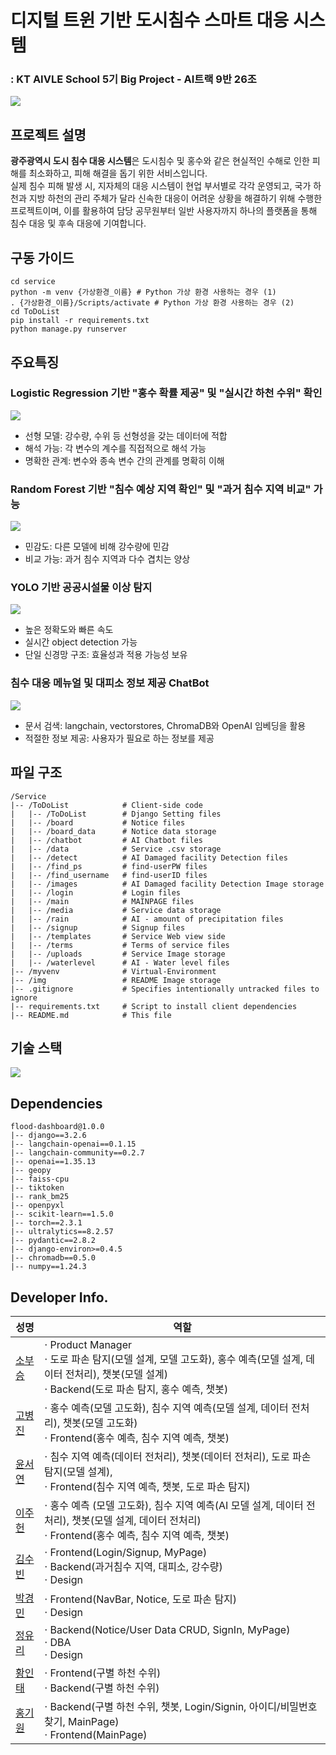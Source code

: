 # 디지털 트윈 기반 도시침수 스마트 대응 시스템

### : KT AIVLE School 5기 Big Project - AI트랙 9반 26조

<img src="./img/main.png">

## 프로젝트 설명

**광주광역시 도시 침수 대응 시스템**은 도시침수 및 홍수와 같은 현실적인 수해로 인한 피해를 최소화하고, 피해 해결을 돕기 위한 서비스입니다. <br/> 실제 침수 피해 발생 시, 지자체의 대응 시스템이 현업 부서별로 각각 운영되고, 국가 하천과 지방 하천의 관리 주체가 달라 신속한 대응이 어려운 상황을 해결하기 위해 수행한 프로젝트이며, 이를 활용하여 담당 공무원부터 일반 사용자까지 하나의 플랫폼을 통해 침수 대응 및 후속 대응에 기여합니다.

## 구동 가이드

```
cd service
python -m venv {가상환경_이름} # Python 가상 환경 사용하는 경우 (1)
. {가상환경_이름}/Scripts/activate # Python 가상 환경 사용하는 경우 (2)
cd ToDoList
pip install -r requirements.txt
python manage.py runserver
```

## 주요특징

### Logistic Regression 기반 "홍수 확률 제공" 및 "실시간 하천 수위" 확인

<img src="./img/하천수위.png">

- 선형 모델: 강수량, 수위 등 선형성을 갖는 데이터에 적합
- 해석 가능: 각 변수의 계수를 직접적으로 해석 가능
- 명확한 관계: 변수와 종속 변수 간의 관계를 명확히 이해

### Random Forest 기반 "침수 예상 지역 확인" 및 "과거 침수 지역 비교" 가능

<img src="./img/침수.png">

- 민감도: 다른 모델에 비해 강수량에 민감
- 비교 가능: 과거 침수 지역과 다수 겹치는 양상

### YOLO 기반 공공시설물 이상 탐지

<img src="./img/도로탐지.png">

- 높은 정확도와 빠른 속도
- 실시간 object detection 가능
- 단일 신경망 구조: 효율성과 적용 가능성 보유

### 침수 대응 메뉴얼 및 대피소 정보 제공 ChatBot

<img src="./img/챗봇.png">

- 문서 검색: langchain, vectorstores, ChromaDB와 OpenAI 임베딩을 활용
- 적절한 정보 제공: 사용자가 필요로 하는 정보를 제공

## 파일 구조

```
/Service
|-- /ToDoList            # Client-side code
|   |-- /ToDoList        # Django Setting files
|   |-- /board           # Notice files
|   |-- /board_data      # Notice data storage
|   |-- /chatbot         # AI Chatbot files
|   |-- /data            # Service .csv storage
|   |-- /detect          # AI Damaged facility Detection files
|   |-- /find_ps         # find-userPW files
|   |-- /find_username   # find-userID files
|   |-- /images          # AI Damaged facility Detection Image storage
|   |-- /login           # Login files
|   |-- /main            # MAINPAGE files
|   |-- /media           # Service data storage
|   |-- /rain            # AI - amount of precipitation files
|   |-- /signup          # Signup files
|   |-- /templates       # Service Web view side
|   |-- /terms           # Terms of service files
|   |-- /uploads         # Service Image storage
|   |-- /waterlevel      # AI - Water level files
|-- /myvenv              # Virtual-Environment
|-- /img                 # README Image storage
|-- .gitignore           # Specifies intentionally untracked files to ignore
|-- requirements.txt     # Script to install client dependencies
|-- README.md            # This file
```

## 기술 스택

<img src="./img/architecture.png">

## Dependencies

```
flood-dashboard@1.0.0
|-- django==3.2.6
|-- langchain-openai==0.1.15
|-- langchain-community==0.2.7
|-- openai==1.35.13
|-- geopy
|-- faiss-cpu
|-- tiktoken
|-- rank_bm25
|-- openpyxl
|-- scikit-learn==1.5.0
|-- torch==2.3.1
|-- ultralytics==8.2.57
|-- pydantic==2.8.2
|-- django-environ>=0.4.5
|-- chromadb==0.5.0
|-- numpy==1.24.3
```

## Developer Info.

| 성명                                      | 역할                                                                                                                                                                                      |
| ----------------------------------------- | ----------------------------------------------------------------------------------------------------------------------------------------------------------------------------------------- |
| [소부승](https://github.com/bootkorea)    | $\cdot$ Product Manager <br/> $\cdot$ 도로 파손 탐지(모델 설계, 모델 고도화), 홍수 예측(모델 설계, 데이터 전처리), 챗봇(모델 설계) <br/> $\cdot$ Backend(도로 파손 탐지, 홍수 예측, 챗봇) |
| [고병진](https://github.com/gobyeongjin)  | $\cdot$ 홍수 예측(모델 고도화), 침수 지역 예측(모델 설계, 데이터 전처리), 챗봇(모델 고도화) <br/> $\cdot$ Frontend(홍수 예측, 침수 지역 예측, 챗봇)                                       |
| [윤서연](https://github.com/syu357)       | $\cdot$ 침수 지역 예측(데이터 전처리), 챗봇(데이터 전처리), 도로 파손 탐지(모델 설계), <br/> $\cdot$ Frontend(침수 지역 예측, 챗봇, 도로 파손 탐지)                                       |
| [이주헌](https://github.com/leejugwi)     | $\cdot$ 홍수 예측 (모델 고도화), 침수 지역 예측(AI 모델 설계, 데이터 전처리), 챗봇(모델 설계, 데이터 전처리) <br/> $\cdot$ Frontend(홍수 예측, 침수 지역 예측, 챗봇)                      |
| [김수빈](https://github.com/subin16)      | $\cdot$ Frontend(Login/Signup, MyPage) <br/> $\cdot$ Backend(과거침수 지역, 대피소, 강수량) <br/> $\cdot$ Design                                                                          |
| [박경민](https://github.com/PNamju)       | $\cdot$ Frontend(NavBar, Notice, 도로 파손 탐지) <br/> $\cdot$ Design                                                                                                                     |
| [정유리](https://github.com/jeongYuri)    | $\cdot$ Backend(Notice/User Data CRUD, SignIn, MyPage) <br/> $\cdot$ DBA <br/> $\cdot$ Design                                                                                             |
| [황인태](https://github.com/dlsxodlsghks) | $\cdot$ Frontend(구별 하천 수위) <br/> $\cdot$ Backend(구별 하천 수위)                                                                                   |
| [홍기원](https://github.com/Hongwon123)   | $\cdot$ Backend(구별 하천 수위, 챗봇, Login/Signin, 아이디/비밀번호 찾기, MainPage) <br/> $\cdot$ Frontend(MainPage)                                                                      |
